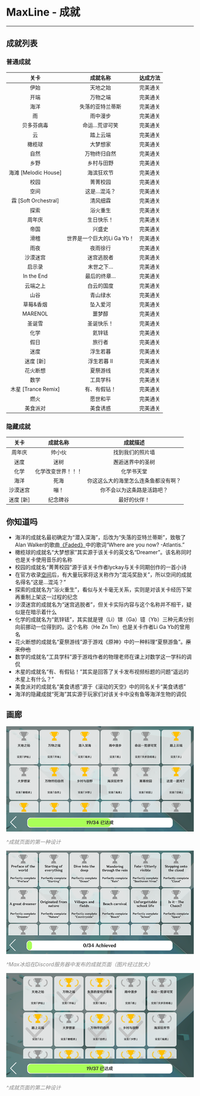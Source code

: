 # MaxLine - 成就
*****
## 成就列表
### 普通成就
|          关卡          |       成就名称        | 达成方法 |
|:--------------------:|:-----------------:|:----:|
|          伊始          |       天地之始        | 完美通关 |
|          开端          |       万物之端        | 完美通关 |
|          海洋          |     失落的亚特兰蒂斯      | 完美通关 |
|          雨           |       雨中漫步        | 完美通关 |
|        贝多芬病毒         |      命运…荒谬可笑      | 完美通关 |
|          云           |       踏上云端        | 完美通关 |
|         橄榄球          |       大梦想家        | 完美通关 |
|          自然          |      万物终归自然       | 完美通关 |
|          乡野          |       乡村与田野       | 完美通关 |
| 海滩 \[Melodic House]  |       海滨狂欢节       | 完美通关 |
|          校园          |       菁菁校园        | 完美通关 |
|          空间          |      这是…混沌？       | 完美通关 |
| 霖 \[Soft Orchestral] |       清风细霖        | 完美通关 |
|          探索          |       浴火重生        | 完美通关 |
|         周年庆          |       生日快乐！       | 完美通关 |
|          帝国          |        兴盛史        | 完美通关 |
|          滑稽          | 世界是一个巨大的Li Ga Yb！ | 完美通关 |
|          雨夜          |       夜雨徐行        | 完美通关 |
|         沙漠迷宫         |       迷宫逃脱者       | 完美通关 |
|         启示录          |       末世之下…       | 完美通关 |
|      In the End      |      最后的终章…       | 完美通关 |
|         云端之上         |       白云的国度       | 完美通关 |
|          山谷          |       青山绿水        | 完美通关 |
|        草莓&香烟         |       坠入爱河        | 完美通关 |
|       MARENOL        |        噩梦醇        | 完美通关 |
|         圣诞雪          |       圣诞快乐！       | 完美通关 |
|          化学          |        氦锌铥        | 完美通关 |
|          假日          |        旅行者        | 完美通关 |
|          迷度          |       浮生若暮        | 完美通关 |
|       迷度 \[新]        |      浮生若暮 Ⅱ       | 完美通关 |
|         花火断想         |       夏祭游线        | 完美通关 |
|          数学          |       工具学科        | 完美通关 |
|  木星 \[Trance Remix]  |      有、有假钻！       | 完美通关 |
|          燃火          |       愿世和平        | 完美通关 |
|         美食派对         |       美食诱惑        | 完美通关 |

### 隐藏成就
|   关卡    |   成就名称    |        成就描述        |
|:-------:|:---------:|:------------------:|
|   周年庆   |    帅小伙    |      找到我们的照片墙      |
|   迷度    |    迷树     |      邂逅迷界中的圣树      |
|   化学    | 化学改变世界！！！ |       化学书天堂        |
|   海洋    |    死海     | 你这这么大的海里怎么连条鱼都没有啊？ |
|  沙漠迷宫   |    嘣！     |   你不会以为这条路是活路吧？    |
| 迷度 \[新] |   纪念碑谷    |       最好的伙伴！       |

## 你知道吗
* 海洋的成就名最初确定为“潜入深海”，后改为“失落的亚特兰蒂斯”，致敬了Alan Walker的歌曲[《Faded》](https://music.163.com/#/song?id=36990266)中的歌词“Where are you now? -Atlantis.”
* 橄榄球的成就名“大梦想家”其实源于该关卡的英文名“Dreamer”。该名称同时也是关卡使用音乐的名称
* 校园的成就名“菁菁校园”源于该关卡作者lyckay与关卡同期创作的一首小诗
* 在官方收录[空间](https://www.bilibili.com/video/BV1Ex4y117sm)后，有大量玩家将这关称作为“混沌奖励关”，所以空间的成就名得名“这是…混沌？”
* 探索的成就名为“浴火重生”，看似与关卡毫无关系，实则是对该关卡经历下架再重制上架这一过程的纪念
* 沙漠迷宫的成就名为“迷宫逃脱者”，但关卡实际内容与这个名称并不相干，疑似是在暗示着什么
* 化学的成就名为“氦锌铥”，其实就是锂（Li）镓（Ga）镱（Yb）三种元素分别向前挪动一位得到的。这个名称（He Zn Tm）也是关卡作者Li Ga Yb的曾用名
* 花火断想的成就名“夏祭游线”源于游戏《原神》中的一种料理“夏祭游鱼”。~~原来你也~~
* 数学的成就名“工具学科”源于游戏作者的物理老师在课上对数学这一学科的调侃
* 木星的成就名“有、有假钻！”其实是回答了关卡发布视频标题的问题“遥远的木星上有什么？”
* 美食派对的成就名“美食诱惑”源于《滚动的天空》中的同名关卡“美食诱惑”
* 海洋的隐藏成就“死海”其实源于玩家们对该关卡中没有鱼等海洋生物的调侃

## 画廊
![achievement1](img/achievement1.png)
<body>
    <span style="color: #888888; ">
        <i>
            ^成就页面的第一种设计
        </i>
    </span>
</body>

![achievement2](img/achievement2.png)
<body>
    <span style="color: #888888; ">
        <i>
            ^Max冰焰在Discord服务器中发布的成就页面（图片经过放大）
        </i>
    </span>
</body>

![achievement3](img/achievement3.jpg)
<body>
    <span style="color: #888888; ">
        <i>
            ^成就页面的第二种设计
        </i>
    </span>
</body>